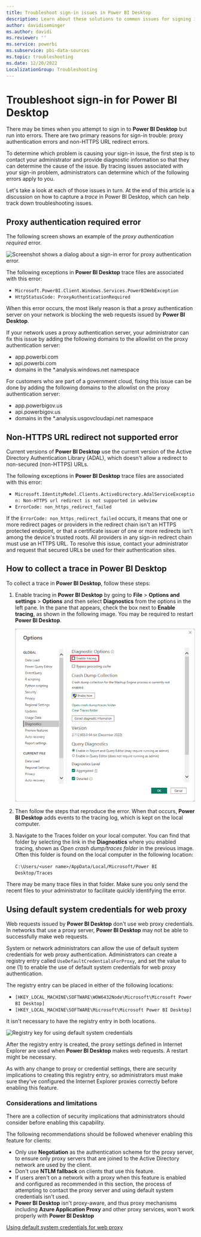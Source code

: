 ```yaml
---
title: Troubleshoot sign-in issues in Power BI Desktop
description: Learn about these solutions to common issues for signing in to Power BI Desktop, which arise from proxy authentication errors and non-HTTPS URL redirect errors. 
author: davidiseminger
ms.author: davidi
ms.reviewer: ''
ms.service: powerbi
ms.subservice: pbi-data-sources
ms.topic: troubleshooting
ms.date: 12/20/2022
LocalizationGroup: Troubleshooting
---
```

# Troubleshoot sign-in for Power BI Desktop

There may be times when you attempt to sign in to **Power BI Desktop** but run into errors. There are two primary reasons for sign-in trouble: proxy authentication errors and non-HTTPS URL redirect errors.

To determine which problem is causing your sign-in issue, the first step is to contact your administrator and provide diagnostic information so that they can determine the cause of the issue. By tracing issues associated with your sign-in problem, administrators can determine which of the following errors apply to you.

Let's take a look at each of those issues in turn. At the end of this article is a discussion on how to capture a *trace* in Power BI Desktop, which can help track down troubleshooting issues.

## Proxy authentication required error

The following screen shows an example of the *proxy authentication required* error.

![Screenshot shows a dialog about a sign-in error for proxy authentication error.](media/desktop-troubleshooting-sign-in/desktop-tshoot-sign-in_01.png)

The following exceptions in **Power BI Desktop** trace files are associated with this error:

* `Microsoft.PowerBI.Client.Windows.Services.PowerBIWebException`
* `HttpStatusCode: ProxyAuthenticationRequired`

When this error occurs, the most likely reason is that a proxy authentication server on your network is blocking the web requests issued by **Power BI Desktop**.

If your network uses a proxy authentication server, your administrator can fix this issue by adding the following domains to the allowlist on the proxy authentication server:

* app.powerbi.com
* api.powerbi.com
* domains in the *.analysis.windows.net namespace

For customers who are part of a government cloud, fixing this issue can be done by adding the following domains to the allowlist on the proxy authentication server:

* app.powerbigov.us
* api.powerbigov.us
* domains in the *.analysis.usgovcloudapi.net namespace

## Non-HTTPS URL redirect not supported error

Current versions of **Power BI Desktop** use the current version of the Active Directory Authentication Library (ADAL), which doesn't allow a redirect to non-secured (non-HTTPS) URLs.

The following exceptions in **Power BI Desktop** trace files are associated with this error:

* `Microsoft.IdentityModel.Clients.ActiveDirectory.AdalServiceException: Non-HTTPS url redirect is not supported in webview`
* `ErrorCode: non_https_redirect_failed`

If the `ErrorCode: non_https_redirect_failed` occurs, it means that one or more redirect pages or providers in the redirect chain isn't an HTTPS protected endpoint, or that a certificate issuer of one or more redirects isn't among the device's trusted roots. All providers in any sign-in redirect chain must use an HTTPS URL. To resolve this issue, contact your administrator and request that secured URLs be used for their authentication sites.

## How to collect a trace in Power BI Desktop

To collect a trace in **Power BI Desktop**, follow these steps:

1. Enable tracing in **Power BI Desktop** by going to **File** > **Options and settings** > **Options** and then select **Diagnostics** from the options in the left pane. In the pane that appears, check the box next to **Enable tracing**, as shown in the following image. You may be required to restart **Power BI Desktop**.

   ![Screenshot shows the option to enable tracing in Power BI Desktop.](media/desktop-troubleshooting-sign-in/desktop-tshoot-sign-in_02.png)

2. Then follow the steps that reproduce the error. When that occurs, **Power BI Desktop** adds events to the tracing log, which is kept on the local computer.

3. Navigate to the Traces folder on your local computer. You can find that folder by selecting the link in the **Diagnostics** where you enabled tracing, shown as *Open crash dump/traces folder* in the previous image. Often this folder is found on the local computer in the following location:

    `C:\Users/<user name>/AppData/Local/Microsoft/Power BI Desktop/Traces`

There may be many trace files in that folder. Make sure you only send the recent files to your administrator to facilitate quickly identifying the error.

## Using default system credentials for web proxy

Web requests issued by **Power BI Desktop** don't use web proxy credentials. In networks that use a proxy server, **Power BI Desktop** may not be able to successfully make web requests.

System or network administrators can allow the use of default system credentials for web proxy authentication. Administrators can create a registry entry called `UseDefaultCredentialsForProxy`, and set the value to one (1) to enable the use of default system credentials for web proxy authentication.

The registry entry can be placed in either of the following locations:

* `[HKEY_LOCAL_MACHINE\SOFTWARE\WOW6432Node\Microsoft\Microsoft Power BI Desktop]`
* `[HKEY_LOCAL_MACHINE\SOFTWARE\Microsoft\Microsoft Power BI Desktop]`

It isn't necessary to have the registry entry in both locations.

![Registry key for using default system credentials](media/desktop-troubleshooting-sign-in/desktop-tshoot-sign-in-03b.png)

After the registry entry is created, the proxy settings defined in Internet Explorer are used when **Power BI Desktop** makes web requests. A restart might be necessary.

As with any change to proxy or credential settings, there are security implications to creating this registry entry, so administrators must make sure they've configured the Internet Explorer proxies correctly before enabling this feature.

### Considerations and limitations

There are a collection of security implications that administrators should consider before enabling this capability.

The following recommendations should be followed whenever enabling this feature for clients:

* Only use **Negotiation** as the authentication scheme for the proxy server, to ensure only proxy servers that are joined to the Active Directory network are used by the client.
* Don't use **NTLM fallback** on clients that use this feature.
* If users aren't on a network with a proxy when this feature is enabled and configured as recommended in this section, the process of attempting to contact the proxy server and using default system credentials isn't used.
* **Power BI Desktop** isn't proxy-aware, and thus proxy mechanisms including **Azure Application Proxy** and other proxy services, won't work properly with **Power BI Desktop**

[Using default system credentials for web proxy](#using-default-system-credentials-for-web-proxy)
